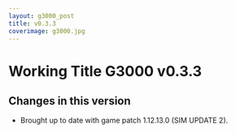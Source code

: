 ```yaml
---
layout: g3000_post
title: v0.3.3
coverimage: g3000.jpg
---
```

# Working Title G3000 v0.3.3
## Changes in this version

- Brought up to date with game patch 1.12.13.0 (SIM UPDATE 2).